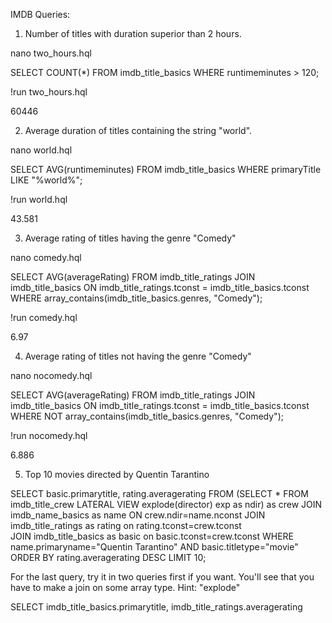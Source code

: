 IMDB Queries:

1) Number of titles with duration superior than 2 hours.

nano two_hours.hql

SELECT COUNT(*)
FROM imdb_title_basics
WHERE runtimeminutes > 120;    

!run two_hours.hql

60446

2) Average duration of titles containing the string "world".

nano world.hql

SELECT AVG(runtimeminutes)
FROM imdb_title_basics
WHERE primaryTitle LIKE "%world%";

!run world.hql

43.581

3) Average rating of titles having the genre "Comedy"

nano comedy.hql

SELECT AVG(averageRating)
FROM imdb_title_ratings
JOIN imdb_title_basics ON imdb_title_ratings.tconst = imdb_title_basics.tconst
WHERE array_contains(imdb_title_basics.genres, "Comedy");

!run comedy.hql

6.97

4) Average rating of titles not having the genre "Comedy"

nano nocomedy.hql

SELECT AVG(averageRating)
FROM imdb_title_ratings
JOIN imdb_title_basics ON imdb_title_ratings.tconst = imdb_title_basics.tconst
WHERE NOT array_contains(imdb_title_basics.genres, "Comedy");

!run nocomedy.hql

6.886

5) Top 10 movies directed by Quentin Tarantino

SELECT basic.primarytitle, rating.averagerating 
FROM 
    (SELECT * FROM imdb_title_crew 
    LATERAL VIEW explode(director) exp as ndir) as crew
    JOIN imdb_name_basics as name ON crew.ndir=name.nconst
    JOIN imdb_title_ratings as rating on rating.tconst=crew.tconst   
    JOIN imdb_title_basics as basic on basic.tconst=crew.tconst
WHERE 
    name.primaryname="Quentin Tarantino"
    AND basic.titletype="movie"
ORDER BY rating.averagerating DESC
LIMIT 10;

For the last query, try it in two queries first if you want.
You'll see that you have to make a join on some array type. Hint: "explode"

SELECT imdb_title_basics.primarytitle, imdb_title_ratings.averagerating
